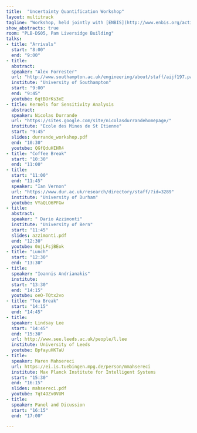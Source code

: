 ```yaml
---
title:  "Uncertainty Quantification Workshop"
layout: multitrack
tagline: "Workshop, held jointly with [ENBIS](http://www.enbis.org/activities/events/current/424_ENBIS_16_in_Sheffield/?_ts=1&_ts=1)"
show_abstracts: true
room: "PLB-DS05, Pam Liversidge Building"
talks:
- title: "Arrivals"
  start: "8:00"
  end: "9:00"
- title:
  abstract:
  speaker: "Alex Forrester"
  url: "http://www.southampton.ac.uk/engineering/about/staff/aijf197.page"
  institute: "University of Southampton"
  start: "9:00"
  end: "9:45"
  youtube: 6qtBOrKs3xE
- title: Kernels for Sensitivity Analysis
  abstract:
  speaker: Nicolas Durrande
  url: "https://sites.google.com/site/nicolasdurrandehomepage/"
  institute: "Ecole des Mines de St Etienne"
  start: "9:45"
  slides: durrande_workshop.pdf
  end: "10:30"
  youtube: QGfQduHIHR4
- title: "Coffee Break"
  start: "10:30"
  end: "11:00"
- title:
  start: "11:00"
  end: "11:45"
  speaker: "Ian Vernon"
  url: "https://www.dur.ac.uk/research/directory/staff/?id=3289"
  institute: "University of Durham"
  youtube: VYaQLO6PFGw
- title:
  abstract:
  speaker: " Dario Azzimonti"
  institute: "University of Bern"
  start: "11:45"
  slides: azzimonti.pdf
  end: "12:30"
  youtube: 0njLFsjBEok
- title: "Lunch"
  start: "12:30"
  end: "13:30"
- title:
  speaker: "Ioannis Andrianakis"
  institute:
  start: "13:30"
  end: "14:15"
  youtube: oeO-TQtx2vo
- title: "Tea Break"
  start: "14:15"
  end: "14:45"
- title:
  speaker: Lindsay Lee
  start: "14:45"
  end: "15:30"
  url: http://www.see.leeds.ac.uk/people/l.lee
  institute: University of Leeds
  youtube: BpfayuHKTaU
- title:
  speaker: Maren Mahsereci
  url: https://ei.is.tuebingen.mpg.de/person/mmahsereci
  institute: Max Planck Institute for Intelligent Systems
  start: "15:30"
  end: "16:15"
  slides: mahsereci.pdf
  youtube: 7qt4OZv0VUM
- title:
  speaker: Panel and Dicussion
  start: "16:15"
  end: "17:00"

---
```

